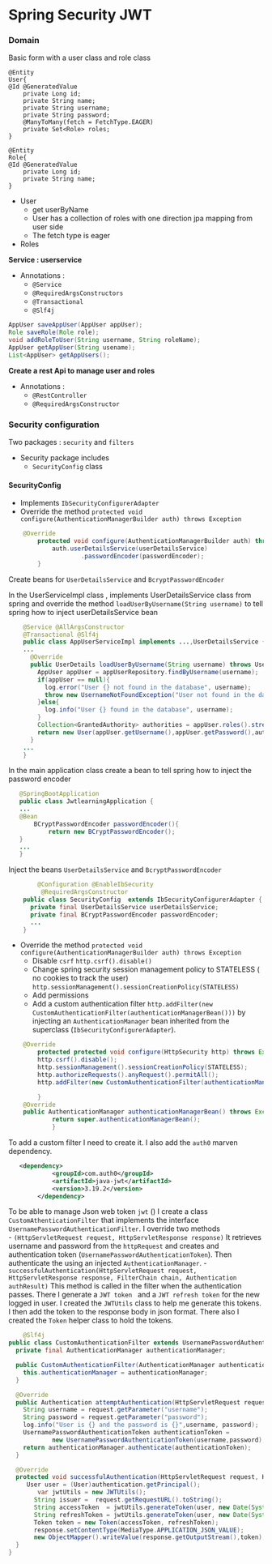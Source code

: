 # Spring Security JWT

### Domain
Basic form with a user class and role class
```jpaql
@Entity
User{
@Id @GeneratedValue
    private Long id;
    private String name;
    private String username;
    private String password;
    @ManyToMany(fetch = FetchType.EAGER)
    private Set<Role> roles;
}
```
```jpaql
@Entity
Role{
@Id @GeneratedValue
    private Long id;
    private String name;
}
```
- User 
  - get userByName
  - User has a collection of roles with one direction jpa mapping from user side
  - The fetch type is eager
- Roles

**Service : userservice**
- Annotations : 
  - `@Service`
  - `@RequiredArgsConstructors`
  - `@Transactional`
  - `@Slf4j`
```java
AppUser saveAppUser(AppUser appUser);
Role saveRole(Role role);
void addRoleToUser(String username, String roleName);
AppUser getAppUser(String usename);
List<AppUser> getAppUsers();
```
**Create a rest Api to manage user and roles**
- Annotations : 
  - `@RestController`
  - `@RequiredArgsConstructor`
### Security configuration
Two packages : `security` and `filters`
- Security package includes 
  - `SecurityConfig` class
#### SecurityConfig
- Implements `IbSecurityConfigurerAdapter`
- Override the method `protected void configure(AuthenticationManagerBuilder auth) throws Exception` 
```java
    @Override
        protected void configure(AuthenticationManagerBuilder auth) throws Exception {
            auth.userDetailsService(userDetailsService)
                    .passwordEncoder(passwordEncoder);
        }
``` 
 Create beans for `UserDetailsService` and `BcryptPasswordEncoder`

In the UserServiceImpl class , implements UserDetailsService class from spring and override the method `loadUserByUsername(String username)` to tell spring how to inject userDetailsService bean
```java
    @Service @AllArgsConstructor
    @Transactional @Slf4j
    public class AppUserServiceImpl implements ...,UserDetailsService {
    ...
      @Override
      public UserDetails loadUserByUsername(String username) throws UsernameNotFoundException {
        AppUser appUser = appUserRepository.findByUsername(username);
        if(appUser == null){
          log.error("User {} not found in the database", username);
          throw new UsernameNotFoundException("User not found in the database");
        }else{
          log.info("User {} found in the database", username);
        }
        Collection<GrantedAuthority> authorities = appUser.roles().stream().map(r->new SimpleGrantedAuthority(r.getName())).collect(Collectors.toList());
        return new User(appUser.getUsername(),appUser.getPassword(),authorities);
      }
    ...
    }
``` 
In the main application class create a bean to tell spring how to inject the password encoder
 ```java
    @SpringBootApplication
    public class JwtlearningApplication {
    ...
    @Bean
        BCryptPasswordEncoder passwordEncoder(){
            return new BCryptPasswordEncoder();
    }
    ...
    }
```  
 Inject the beans `UserDetailsService` and `BcryptPasswordEncoder`

```java
        @Configuration @EnableIbSecurity
         @RequiredArgsConstructor
    public class SecurityConfig  extends IbSecurityConfigurerAdapter {
      private final UserDetailsService userDetailsService;
      private final BCryptPasswordEncoder passwordEncoder;
      ...
    }
``` 
- Override the method `protected void configure(AuthenticationManagerBuilder auth) throws Exception`
  - Disable `csrf` `http.csrf().disable()`
  - Change spring security session management policy to STATELESS ( no cookies to track the user) `http.sessionManagement().sessionCreationPolicy(STATELESS)`
  - Add permissions
  - Add a custom authentication filter `http.addFilter(new CustomAuthenticationFilter(authenticationManagerBean()))` by injecting an `AuthenticationManager` bean inherited from the superclass (`IbSecurityConfigurerAdapter`).
```java
    @Override
        protected protected void configure(HttpSecurity http) throws Exception {
        http.csrf().disable();
        http.sessionManagement().sessionCreationPolicy(STATELESS);
        http.authorizeRequests().anyRequest().permitAll();
        http.addFilter(new CustomAuthenticationFilter(authenticationManagerBean()));

        }
    @Override
    public AuthenticationManager authenticationManagerBean() throws Exception {
            return super.authenticationManagerBean();
            }
``` 
To add a custom filter I need to create it. I also add the `auth0` marven dependency.
```xml
   <dependency>
            <groupId>com.auth0</groupId>
            <artifactId>java-jwt</artifactId>
            <version>3.19.2</version>
        </dependency>
```
To be able to manage Json web token `jwt` ()
I create a class `CustomAthenticationFilter` that implements the interface `UsernamePasswordAuthenticationFilter`.
I override two methods   
     - `(HttpServletRequest request, HttpServletResponse response)`
It retrieves username and password from the `httpRequest` and creates and authentication token (`UsernamePasswordAuthenticationToken`).
Then authenticate the using an injected `AuthenticationManager`.
      - `successfulAuthentication(HttpServletRequest request, HttpServletResponse response, FilterChain chain, Authentication authResult)`
  This method is called in the filter when the authentication passes. 
  There I generate a `JWT token ` and  a `JWT refresh token` for the new logged in user.
  I created the `JWTUtils` class to help me generate this tokens.
  I then add the token to the response body in json format. 
  There also I created the `Token` helper class to hold the tokens.
      
```java
    @Slf4j
public class CustomAuthenticationFilter extends UsernamePasswordAuthenticationFilter {
  private final AuthenticationManager authenticationManager;

  public CustomAuthenticationFilter(AuthenticationManager authenticationManager) {
    this.authenticationManager = authenticationManager;
  }

  @Override
  public Authentication attemptAuthentication(HttpServletRequest request, HttpServletResponse response) throws AuthenticationException {
    String username = request.getParameter("username");
    String password = request.getParameter("password");
    log.info("User is {} and the password is {}",username, password);
    UsernamePasswordAuthenticationToken authenticationToken =
            new UsernamePasswordAuthenticationToken(username,password);
    return authenticationManager.authenticate(authenticationToken);
  }

  @Override
  protected void successfulAuthentication(HttpServletRequest request, HttpServletResponse response, FilterChain chain, Authentication authResult) throws IOException, ServletException {
     User user = (User)authentication.getPrincipal();
        var jwtUtils = new JWTUtils();  
       String issuer =  request.getRequestURL().toString();
       String accessToken  = jwtUtils.generateToken(user, new Date(System.currentTimeMillis()+(10*60*1000)), issuer);
       String refreshToken = jwtUtils.generateToken(user, new Date(System.currentTimeMillis()+(30*60*1000)), issuer);
       Token token = new Token(accessToken, refreshToken);
       response.setContentType(MediaType.APPLICATION_JSON_VALUE);
       new ObjectMapper().writeValue(response.getOutputStream(),token);
  }
}
```
